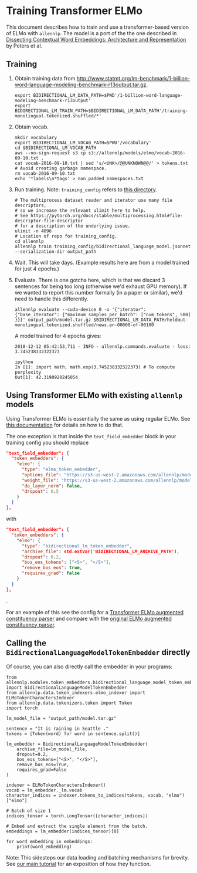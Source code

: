 # Training Transformer ELMo

This document describes how to train and use a transformer-based version of ELMo with `allennlp`. The model is a port of the the one described in [Dissecting Contextual Word Embeddings: Architecture and Representation](https://www.semanticscholar.org/paper/4dc99343fdc57cf974746e9549c6ee56f013cee5) by Peters et al.

## Training

1. Obtain training data from http://www.statmt.org/lm-benchmark/1-billion-word-language-modeling-benchmark-r13output.tar.gz.
    ```
    export BIDIRECTIONAL_LM_DATA_PATH=$PWD'/1-billion-word-language-modeling-benchmark-r13output'
    export BIDIRECTIONAL_LM_TRAIN_PATH=$BIDIRECTIONAL_LM_DATA_PATH'/training-monolingual.tokenized.shuffled/*'
    ```
2. Obtain vocab.
    ```
    mkdir vocabulary
    export BIDIRECTIONAL_LM_VOCAB_PATH=$PWD'/vocabulary'
    cd $BIDIRECTIONAL_LM_VOCAB_PATH
    aws --no-sign-request s3 cp s3://allennlp/models/elmo/vocab-2016-09-10.txt .
    cat vocab-2016-09-10.txt | sed 's/<UNK>/@@UNKNOWN@@/' > tokens.txt
    # Avoid creating garbage namespace.
    rm vocab-2016-09-10.txt
    echo '*labels\n*tags' > non_padded_namespaces.txt
    ```
3. Run training. Note: `training_config` refers to [this directory](../../training_config).
    ```
    # The multiprocess dataset reader and iterator use many file descriptors,
    # so we increase the relevant ulimit here to help.
    # See https://pytorch.org/docs/stable/multiprocessing.html#file-descriptor-file-descriptor
    # for a description of the underlying issue.
    ulimit -n 4096
    # Location of repo for training_config.
    cd allennlp
    allennlp train training_config/bidirectional_language_model.jsonnet --serialization-dir output_path
    ```
4. Wait. This will take days. (Example results here are from a model trained for just 4 epochs.)
5. Evaluate. There is one gotcha here, which is that we discard 3 sentences for being too long (otherwise we'd exhaust GPU memory). If we wanted to report this number formally (in a paper or similar), we'd need to handle this differently.
    ```
    allennlp evaluate --cuda-device 0 -o '{"iterator": {"base_iterator": {"maximum_samples_per_batch": ["num_tokens", 500] }}}' output_path/model.tar.gz $BIDIRECTIONAL_LM_DATA_PATH/heldout-monolingual.tokenized.shuffled/news.en-00000-of-00100
    ```

    A model trained for 4 epochs gives:
    ```
    2018-12-12 05:42:53,711 - INFO - allennlp.commands.evaluate - loss: 3.745238332322373

    ipython
    In [1]: import math; math.exp(3.745238332322373) # To compute perplexity
    Out[1]: 42.3190920245054
    ```

## Using Transformer ELMo with existing `allennlp` models

Using Transformer ELMo is essentially the same as using regular ELMo. See [this documentation](elmo.md#using-elmo-with-existing-allennlp-models) for details on how to do that.

The one exception is that inside the `text_field_embedder` block in your training config you should replace

```json
"text_field_embedder": {
  "token_embedders": {
    "elmo": {
      "type": "elmo_token_embedder",
      "options_file": "https://s3-us-west-2.amazonaws.com/allennlp/models/elmo/2x4096_512_2048cnn_2xhighway/elmo_2x4096_512_2048cnn_2xhighway_options.json",
      "weight_file": "https://s3-us-west-2.amazonaws.com/allennlp/models/elmo/2x4096_512_2048cnn_2xhighway/elmo_2x4096_512_2048cnn_2xhighway_weights.hdf5",
      "do_layer_norm": false,
      "dropout": 0.5
    }
  }
},
```

with

```json
"text_field_embedder": {
  "token_embedders": {
    "elmo": {
      "type": "bidirectional_lm_token_embedder",
      "archive_file": std.extVar('BIDIRECTIONAL_LM_ARCHIVE_PATH'),
      "dropout": 0.2,
      "bos_eos_tokens": ["<S>", "</S>"],
      "remove_bos_eos": true,
      "requires_grad": false
    }
  }
},
```
.

For an example of this see the config for a [Transformer ELMo augmented constituency parser](../../training_config/constituency_parser_transformer_elmo.jsonnet) and compare with the [original ELMo augmented constituency parser](../../training_config/constituency_parser_elmo.jsonnet).

## Calling the `BidirectionalLanguageModelTokenEmbedder` directly

Of course, you can also directly call the embedder in your programs:

```
from allennlp.modules.token_embedders.bidirectional_language_model_token_embedder import BidirectionalLanguageModelTokenEmbedder
from allennlp.data.token_indexers.elmo_indexer import ELMoTokenCharactersIndexer
from allennlp.data.tokenizers.token import Token
import torch

lm_model_file = "output_path/model.tar.gz"

sentence = "It is raining in Seattle ."
tokens = [Token(word) for word in sentence.split()]

lm_embedder = BidirectionalLanguageModelTokenEmbedder(
    archive_file=lm_model_file,
    dropout=0.2,
    bos_eos_tokens=["<S>", "</S>"],
    remove_bos_eos=True,
    requires_grad=False
)

indexer = ELMoTokenCharactersIndexer()
vocab = lm_embedder._lm.vocab
character_indices = indexer.tokens_to_indices(tokens, vocab, "elmo")["elmo"]

# Batch of size 1
indices_tensor = torch.LongTensor([character_indices])

# Embed and extract the single element from the batch.
embeddings = lm_embedder(indices_tensor)[0]

for word_embedding in embeddings:
    print(word_embedding)
```

Note: This sidesteps our data loading and batching mechanisms for brevity. See [our main tutorial](https://allennlp.org/tutorials) for an exposition of how they function.

